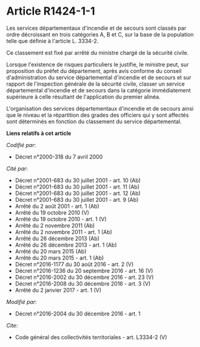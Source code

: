 # Article R1424-1-1

Les services départementaux d'incendie et de secours sont classés par ordre décroissant en trois catégories A, B et C, sur la
base de la population telle que définie à l'article L. 3334-2.

Ce classement est fixé par arrêté du ministre chargé de la sécurité civile.

Lorsque l'existence de risques particuliers le justifie, le ministre peut, sur proposition du préfet du département, après
avis conforme du conseil d'administration du service départemental d'incendie et de secours et sur rapport de l'inspection
générale de la sécurité civile, classer un service départemental d'incendie et de secours dans la catégorie immédiatement
supérieure à celle résultant de l'application du premier alinéa.

L'organisation des services départementaux d'incendie et de secours ainsi que le niveau et la répartition des grades des
officiers qui y sont affectés sont déterminés en fonction du classement du service départemental.

**Liens relatifs à cet article**

_Codifié par_:

  - Décret n°2000-318 du 7 avril 2000

_Cité par_:

  - Décret n°2001-683 du 30 juillet 2001 - art. 10 (Ab)
  - Décret n°2001-683 du 30 juillet 2001 - art. 11 (Ab)
  - Décret n°2001-683 du 30 juillet 2001 - art. 12 (Ab)
  - Décret n°2001-683 du 30 juillet 2001 - art. 9 (Ab)
  - Arrêté du 2 août 2001 - art. 1 (Ab)
  - Arrêté du 19 octobre 2010 (V)
  - Arrêté du 19 octobre 2010 - art. 1 (V)
  - Arrêté du 2 novembre 2011 (Ab)
  - Arrêté du 2 novembre 2011 - art. 1 (Ab)
  - Arrêté du 26 décembre 2013 (Ab)
  - Arrêté du 26 décembre 2013 - art. 1 (Ab)
  - Arrêté du 20 mars 2015 (Ab)
  - Arrêté du 20 mars 2015 - art. 1 (Ab)
  - Décret n°2016-1177 du 30 août 2016 - art. 2 (V)
  - Décret n°2016-1236 du 20 septembre 2016 - art. 16 (V)
  - Décret n°2016-2002 du 30 décembre 2016 - art. 23 (V)
  - Décret n°2016-2008 du 30 décembre 2016 - art. 3 (V)
  - Arrêté du 2 janvier 2017 - art. 1 (V)

_Modifié par_:

  - Décret n°2016-2004 du 30 décembre 2016 - art. 1

_Cite_:

  - Code général des collectivités territoriales - art. L3334-2 (V)
